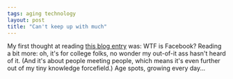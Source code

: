 ```yaml
---
tags: aging technology
layout: post
title: "Can't keep up with much"
---
```




<p>My first thought at reading <a href="http://blogs.concedere.net:8080/blog/discipline/web/?permalink=Too-Much-Information-Strikes-Again-At-Facebook.html">this blog entry</a> was: WTF is Facebook? Reading a bit more: oh, it's for college folks, no wonder my out-of-it ass hasn't heard of it. (And it's about people meeting people, which means it's even further out of my tiny knowledge forcefield.) Age spots, growing every day... 


